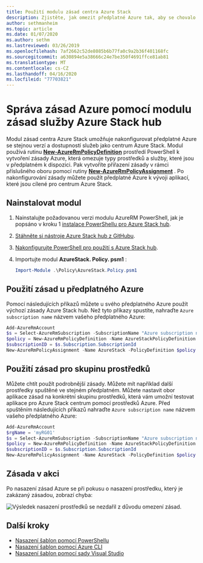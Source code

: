 ```yaml
---
title: Použití modulu zásad centra Azure Stack
description: Zjistěte, jak omezit předplatné Azure tak, aby se chovalo jako předplatné centra Azure Stack.
author: sethmanheim
ms.topic: article
ms.date: 01/07/2020
ms.author: sethm
ms.lastreviewed: 03/26/2019
ms.openlocfilehash: 7af2662c52de8085b6b77fa0c9a2b36f401168fc
ms.sourcegitcommit: a630894e5a38666c24e7be350f4691ffce81ab81
ms.translationtype: MT
ms.contentlocale: cs-CZ
ms.lasthandoff: 04/16/2020
ms.locfileid: "77703821"
---
```

# <a name="manage-azure-policy-using-the-azure-stack-hub-policy-module"></a>Správa zásad Azure pomocí modulu zásad služby Azure Stack hub

Modul zásad centra Azure Stack umožňuje nakonfigurovat předplatné Azure se stejnou verzí a dostupností služeb jako centrum Azure Stack. Modul používá rutinu [**New-AzureRmPolicyDefinition**](/powershell/module/azurerm.resources/new-azurermpolicydefinition) prostředí PowerShell k vytvoření zásady Azure, která omezuje typy prostředků a služby, které jsou v předplatném k dispozici. Pak vytvoříte přiřazení zásady v rámci příslušného oboru pomocí rutiny [**New-AzureRmPolicyAssignment**](/powershell/module/azurerm.resources/new-azurermpolicyassignment) . Po nakonfigurování zásady můžete použít předplatné Azure k vývoji aplikací, které jsou cílené pro centrum Azure Stack.

## <a name="install-the-module"></a>Nainstalovat modul

1. Nainstalujte požadovanou verzi modulu AzureRM PowerShell, jak je popsáno v kroku 1 [instalace PowerShellu pro Azure Stack hub](../operator/azure-stack-powershell-install.md).
2. [Stáhněte si nástroje Azure Stack hub z GitHubu](../operator/azure-stack-powershell-download.md).
3. [Nakonfigurujte PowerShell pro použití s Azure Stack hub](azure-stack-powershell-configure-user.md).
4. Importujte modul **AzureStack. Policy. psm1** :

   ```powershell
   Import-Module .\Policy\AzureStack.Policy.psm1
   ```

## <a name="apply-policy-to-azure-subscription"></a>Použití zásad u předplatného Azure

Pomocí následujících příkazů můžete u svého předplatného Azure použít výchozí zásady Azure Stack hub. Než tyto příkazy spustíte, nahraďte `Azure subscription name` názvem vašeho předplatného Azure:

```powershell
Add-AzureRmAccount
$s = Select-AzureRmSubscription -SubscriptionName "Azure subscription name"
$policy = New-AzureRmPolicyDefinition -Name AzureStackPolicyDefinition -Policy (Get-AzsPolicy)
$subscriptionID = $s.Subscription.SubscriptionId
New-AzureRmPolicyAssignment -Name AzureStack -PolicyDefinition $policy -Scope /subscriptions/$subscriptionID
```

## <a name="apply-policy-to-a-resource-group"></a>Použití zásad pro skupinu prostředků

Můžete chtít použít podrobnější zásady. Můžete mít například další prostředky spuštěné ve stejném předplatném. Můžete nastavit obor aplikace zásad na konkrétní skupinu prostředků, která vám umožní testovat aplikace pro Azure Stack centrum pomocí prostředků Azure. Před spuštěním následujících příkazů nahraďte `Azure subscription name` názvem vašeho předplatného Azure:

```powershell
Add-AzureRmAccount
$rgName = 'myRG01'
$s = Select-AzureRmSubscription -SubscriptionName "Azure subscription name"
$policy = New-AzureRmPolicyDefinition -Name AzureStackPolicyDefinition -Policy (Get-AzsPolicy)
$subscriptionID = $s.Subscription.SubscriptionId
New-AzureRmPolicyAssignment -Name AzureStack -PolicyDefinition $policy -Scope /subscriptions/$subscriptionID/resourceGroups/$rgName
```

## <a name="policy-in-action"></a>Zásada v akci

Po nasazení zásad Azure se při pokusu o nasazení prostředku, který je zakázaný zásadou, zobrazí chyba:

![Výsledek nasazení prostředků se nezdařil z důvodu omezení zásad.](./media/azure-stack-policy-module/image1.png)

## <a name="next-steps"></a>Další kroky

* [Nasazení šablon pomocí PowerShellu](azure-stack-deploy-template-powershell.md)
* [Nasazení šablon pomocí Azure CLI](azure-stack-deploy-template-command-line.md)
* [Nasazení šablon pomocí sady Visual Studio](azure-stack-deploy-template-visual-studio.md)
